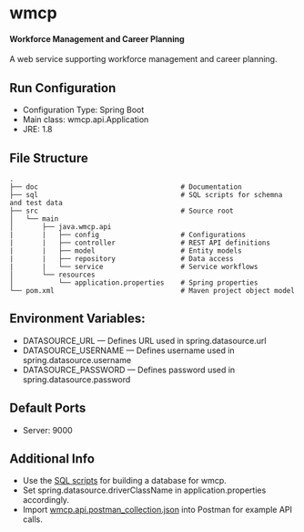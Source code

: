 # wmcp
#### Workforce Management and Career Planning

A web service supporting workforce management and career planning.

## Run Configuration
* Configuration Type: Spring Boot
* Main class: wmcp.api.Application
* JRE: 1.8

## File Structure

    .
    ├── doc                                   # Documentation
    ├── sql                                   # SQL scripts for schemna and test data
    ├── src                                   # Source root
    │   └── main
    │       ├── java.wmcp.api
    |       |   ├── config                    # Configurations
    |       |   ├── controller                # REST API definitions
    |       |   ├── model                     # Entity models
    |       |   ├── repository                # Data access
    |       |   └── service                   # Service workflows
    │       └── resources
    │           └── application.properties    # Spring properties
    └── pom.xml                               # Maven project object model


## Environment Variables:
* DATASOURCE_URL — Defines URL used in spring.datasource.url
* DATASOURCE_USERNAME — Defines username used in spring.datasource.username
* DATASOURCE_PASSWORD — Defines password used in spring.datasource.password

## Default Ports
* Server: 9000

## Additional Info
* Use the [SQL scripts](https://github.com/Tlmader/wmcp/blob/master/sql) for building a database for wmcp.
* Set spring.datasource.driverClassName in application.properties accordingly.
* Import [wmcp.api.postman_collection.json](https://github.com/Tlmader/wmcp/blob/master/doc/wmcp.api.postman_collection.json) into Postman for example API calls.
